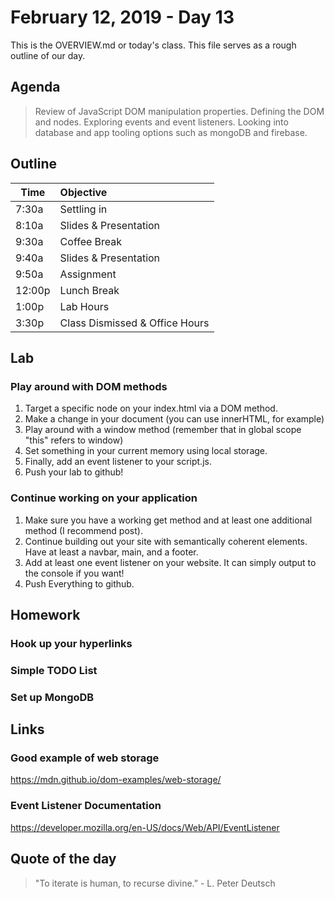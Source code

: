 # February 12, 2019 - Day 13 

This is the OVERVIEW.md or today's class. This file serves as a rough outline of our day. 

## Agenda
>Review of JavaScript DOM manipulation properties.  Defining the DOM and nodes. Exploring events and event listeners. 
>Looking into database and app tooling options such as mongoDB and firebase. 

## Outline


| Time   | Objective                        |
| -------|:---------------------------------|
| 7:30a  | Settling in                      |
| 8:10a  | Slides & Presentation            |
| 9:30a  | Coffee Break                     |
| 9:40a  | Slides & Presentation            |
| 9:50a  | Assignment                       |
| 12:00p | Lunch Break                      |
| 1:00p  | Lab Hours                        |
| 3:30p  | Class Dismissed & Office Hours   |


## Lab

### Play around with DOM methods

1. Target a specific node on your index.html via a DOM method.
2. Make a change in your document (you can use innerHTML, for example)
3. Play around with a window method (remember that in global scope "this" refers to window)
4. Set something in your current memory using local storage.
5. Finally, add an event listener to your script.js.
6. Push your lab to github! 



### Continue working on your application

1. Make sure you have a working get method and at least one additional method (I recommend post).
2. Continue building out your site with semantically coherent elements. Have at least a navbar, main, and a footer. 
3. Add at least one event listener on your website. It can simply output to the console if you want!
4. Push Everything to github. 


## Homework

### Hook up your hyperlinks

### Simple TODO List

### Set up MongoDB

## Links 

### Good example of web storage 

https://mdn.github.io/dom-examples/web-storage/

### Event Listener Documentation

https://developer.mozilla.org/en-US/docs/Web/API/EventListener


## Quote of the day
>"To iterate is human, to recurse divine.” - L. Peter Deutsch
